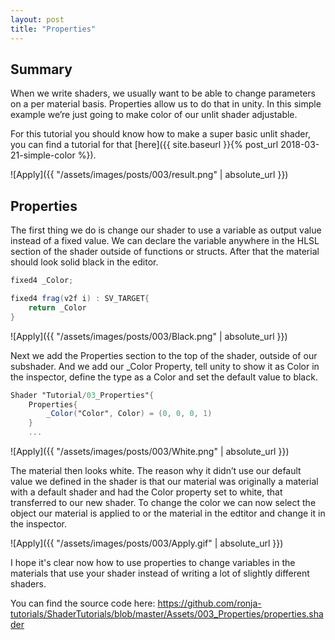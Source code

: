 ```yaml
---
layout: post
title: "Properties"
---
```

## Summary
When we write shaders, we usually want to be able to change parameters on a per material basis. Properties allow us to do that in unity. In this simple example we’re just going to make color of our unlit shader adjustable.

For this tutorial you should know how to make a super basic unlit shader, you can find a tutorial for that [here]({{ site.baseurl }}{% post_url 2018-03-21-simple-color %}).

![Apply]({{ "/assets/images/posts/003/result.png" | absolute_url }})

## Properties
The first thing we do is change our shader to use a variable as output value instead of a fixed value. We can declare the variable anywhere in the HLSL section of the shader outside of functions or structs. After that the material should look solid black in the editor.
```glsl
fixed4 _Color;

fixed4 frag(v2f i) : SV_TARGET{
    return _Color
}
```

![Apply]({{ "/assets/images/posts/003/Black.png" | absolute_url }})

Next we add the Properties section to the top of the shader, outside of our subshader. And we add our _Color Property, tell unity to show it as Color in the inspector, define the type as a Color and set the default value to black.
```glsl
Shader "Tutorial/03_Properties"{
    Properties{
        _Color("Color", Color) = (0, 0, 0, 1)
    }
    ...
```

![Apply]({{ "/assets/images/posts/003/White.png" | absolute_url }})

The material then looks white. The reason why it didn’t use our default value we defined in the shader is that our material was originally a material with a default shader and had the Color property set to white, that transferred to our new shader. To change the color we can now select the object our material is applied to or the material in the edtitor and change it in the inspector.

![Apply]({{ "/assets/images/posts/003/Apply.gif" | absolute_url }})

I hope it's clear now how to use properties to change variables in the materials that use your shader instead of writing a lot of slightly different shaders.

You can find the source code here: <https://github.com/ronja-tutorials/ShaderTutorials/blob/master/Assets/003_Properties/properties.shader>